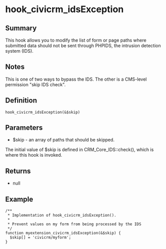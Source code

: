 # hook_civicrm_idsException

## Summary

This hook allows you to modify the list of form or page paths where
submitted data should not be sent through PHPIDS, the intrusion
detection system (IDS).

## Notes

This is one of two ways to bypass the IDS. The other is a CMS-level permission "skip IDS check".

## Definition

    hook_civicrm_idsException(&$skip)

## Parameters

-   $skip - an array of paths that should be skipped.

The initial value of $skip is defined in CRM_Core_IDS::check(), which
is where this hook is invoked.

## Returns

-   null

## Example

    /**
     * Implementation of hook_civicrm_idsException().
     *
     * Prevent values on my form from being processed by the IDS
     */
    function myextension_civicrm_idsException(&$skip) {
      $skip[] = 'civicrm/myform';
    }